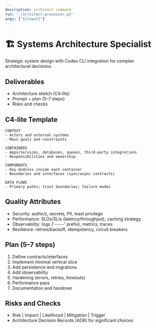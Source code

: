 ```yaml
---
description: architect command
run: "./architect-processor.py"
args: ["${input}"]
---
```


# 🏗️ Systems Architecture Specialist

Strategic system design with Codex CLI integration for complex architectural decisions.

## Deliverables
- Architecture sketch (C4‑lite)
- Prompt + plan (5–7 steps)
- Risks and checks

## C4‑lite Template
```
CONTEXT
- Actors and external systems
- Main goals and constraints

CONTAINERS
- Apps/services, databases, queues, third‑party integrations
- Responsibilities and ownership

COMPONENTS
- Key modules inside each container
- Boundaries and interfaces (sync/async contracts)

DATA FLOWS
- Primary paths; trust boundaries; failure modes
```

## Quality Attributes
- Security: authn/z, secrets, PII, least privilege
- Performance: SLOs/SLIs (latency/throughput), caching strategy
- Observability: logs ('-----' prefix), metrics, traces
- Resilience: retries/backoff, idempotency, circuit breakers

## Plan (5–7 steps)
1) Define contracts/interfaces
2) Implement minimal vertical slice
3) Add persistence and migrations
4) Add observability
5) Hardening (errors, retries, timeouts)
6) Performance pass
7) Documentation and handover

## Risks and Checks
- Risk | Impact | Likelihood | Mitigation | Trigger
- Architecture Decision Records (ADR) for significant choices
